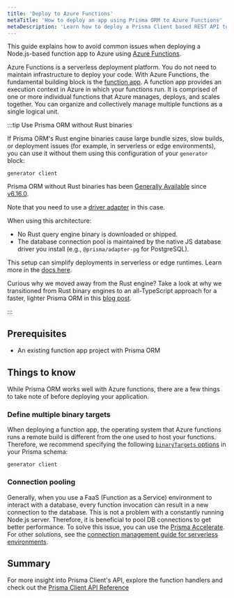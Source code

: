 ```yaml
---
title: 'Deploy to Azure Functions'
metaTitle: 'How to deploy an app using Prisma ORM to Azure Functions'
metaDescription: 'Learn how to deploy a Prisma Client based REST API to Azure Functions and connect to an Azure SQL database'
---
```


This guide explains how to avoid common issues when deploying a Node.js-based function app to Azure using [Azure Functions](https://azure.microsoft.com/en-us/products/functions/).

Azure Functions is a serverless deployment platform. You do not need to maintain infrastructure to deploy your code. With Azure Functions, the fundamental building block is the [function app](https://learn.microsoft.com/en-us/azure/azure-functions/functions-reference?tabs=blob&pivots=programming-language-typescript). A function app provides an execution context in Azure in which your functions run. It is comprised of one or more individual functions that Azure manages, deploys, and scales together. You can organize and collectively manage multiple functions as a single logical unit.

:::tip Use Prisma ORM without Rust binaries

If Prisma ORM's Rust engine binaries cause large bundle sizes, slow builds, or deployment issues (for example, in serverless or edge environments), you can use it without them using this configuration of your `generator` block:

```prisma
generator client
```

Prisma ORM without Rust binaries has been [Generally Available](/orm/more/releases#generally-available-ga) since [v6.16.0](https://pris.ly/release/6.16.0).

Note that you need to use a [driver adapter](/orm/overview/databases/database-drivers#driver-adapters) in this case.

When using this architecture:

- No Rust query engine binary is downloaded or shipped.
- The database connection pool is maintained by the native JS database driver you install (e.g., `@prisma/adapter-pg` for PostgreSQL).

This setup can simplify deployments in serverless or edge runtimes. Learn more in the [docs here](/orm/prisma-client/setup-and-configuration/no-rust-engine).

Curious why we moved away from the Rust engine? Take a look at why we transitioned from Rust binary engines to an all-TypeScript approach for a faster, lighter Prisma ORM in this [blog post](https://www.prisma.io/blog/prisma-orm-without-rust-latest-performance-benchmarks).

:::

## Prerequisites

- An existing function app project with Prisma ORM

## Things to know

While Prisma ORM works well with Azure functions, there are a few things to take note of before deploying your application.

### Define multiple binary targets

When deploying a function app, the operating system that Azure functions runs a remote build is different from the one used to host your functions. Therefore, we recommend specifying the following [`binaryTargets` options](/orm/reference/prisma-schema-reference#binarytargets-options) in your Prisma schema:

```prisma file=schema.prisma highlight=3;normal showLineNumbers
generator client
```

### Connection pooling

Generally, when you use a FaaS (Function as a Service) environment to interact with a database, every function invocation can result in a new connection to the database. This is not a problem with a constantly running Node.js server. Therefore, it is beneficial to pool DB connections to get better performance. To solve this issue, you can use the [Prisma Accelerate](/accelerate). For other solutions, see the [connection management guide for serverless environments](/orm/prisma-client/setup-and-configuration/databases-connections#serverless-environments-faas).

## Summary

For more insight into Prisma Client's API, explore the function handlers and check out the [Prisma Client API Reference](/orm/reference/prisma-client-reference)
